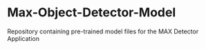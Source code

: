 # Max-Object-Detector-Model
Repository containing pre-trained model files for the MAX Detector Application
